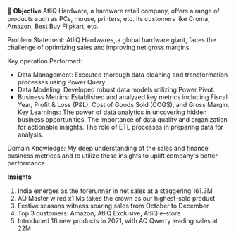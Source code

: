 
🎯 𝐎𝐛𝐣𝐞𝐜𝐭𝐢𝐯𝐞
AtliQ Hardware, a hardware retail company, offers a range of products such as PCs, mouse, printers, etc. Its customers like Croma, Amazon, Best Buy Flipkart, etc. 

Problem Statement:
 AtliQ Hardwares, a global hardware giant, faces the challenge of optimizing sales and improving net gross margins.

 Key operation Performed:
- Data Management: Executed thorough data cleaning and transformation processes using Power Query.
- Data Modeling: Developed robust data models utilizing Power Pivot.
- Business Metrics: Established and analyzed key metrics including Fiscal Year, Profit & Loss (P&L), Cost of Goods Sold (COGS), and Gross Margin.
  Key Learnings:
The power of data analytics in uncovering hidden business opportunities.
The importance of data quality and organization for actionable insights.
The role of ETL processes in preparing data for analysis.

 Domain Knowledge: 
My deep understanding of the sales and finance business metrices and to utilize these insights to uplift company's better performance.

𝐈𝐧𝐬𝐢𝐠𝐡𝐭𝐬
1. India emerges as the forerunner in net sales at a staggering 161.3M
2. AQ Master wired x1 Ms takes the crown as our highest-sold product
3. Festive seasons witness soaring sales from October to December
4. Top 3 customers: Amazon, AtliQ Exclusive, AtliQ e-store
5. Introduced 16 new products in 2021, with AQ Qwerty leading sales at 22M
